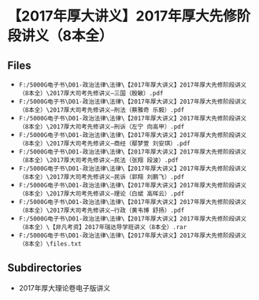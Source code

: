 # 【2017年厚大讲义】2017年厚大先修阶段讲义（8本全）

## Files

- `F:/5000G电子书\D01-政治法律\法律\【2017年厚大讲义】2017年厚大先修阶段讲义（8本全）\2017厚大司考先修讲义—三国（殷敏）.pdf`
- `F:/5000G电子书\D01-政治法律\法律\【2017年厚大讲义】2017年厚大先修阶段讲义（8本全）\2017厚大司考先修讲义—刑法（蔡雅奇 乐毅）.pdf`
- `F:/5000G电子书\D01-政治法律\法律\【2017年厚大讲义】2017年厚大先修阶段讲义（8本全）\2017厚大司考先修讲义—刑诉（左宁 向高甲）.pdf`
- `F:/5000G电子书\D01-政治法律\法律\【2017年厚大讲义】2017年厚大先修阶段讲义（8本全）\2017厚大司考先修讲义—商经（鄢梦萱 刘安琪）.pdf`
- `F:/5000G电子书\D01-政治法律\法律\【2017年厚大讲义】2017年厚大先修阶段讲义（8本全）\2017厚大司考先修讲义—民法（张翔 段波）.pdf`
- `F:/5000G电子书\D01-政治法律\法律\【2017年厚大讲义】2017年厚大先修阶段讲义（8本全）\2017厚大司考先修讲义—民诉（郭翔 刘鹏飞）.pdf`
- `F:/5000G电子书\D01-政治法律\法律\【2017年厚大讲义】2017年厚大先修阶段讲义（8本全）\2017厚大司考先修讲义—理论（白斌 高晖云）.pdf`
- `F:/5000G电子书\D01-政治法律\法律\【2017年厚大讲义】2017年厚大先修阶段讲义（8本全）\2017厚大司考先修讲义—行政（黄韦博 舒扬）.pdf`
- `F:/5000G电子书\D01-政治法律\法律\【2017年厚大讲义】2017年厚大先修阶段讲义（8本全）\【非凡考资】2017年瑞达导学班讲义（8本全）.rar`
- `F:/5000G电子书\D01-政治法律\法律\【2017年厚大讲义】2017年厚大先修阶段讲义（8本全）\files.txt`

## Subdirectories

- 2017年厚大理论卷电子版讲义
